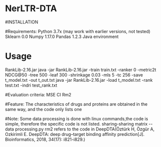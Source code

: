 # NerLTR-DTA
#INSTALLATION

#Requirements:
Python 3.7x (may work with earlier versions, not tested)
Sklearn 0.0
Numpy 1.17.0
Pandas  1.2.3
Java environment


# Usage
RankLib-2.16.jar
java -jar RankLib-2.16.jar -train train.txt 
                           -ranker 0 
                           -metric2t NDCG@50
                           -tree 500
                           -leaf 300
                           -shrinkage 0.03
                           -mls 5
                           -tc 256
                           -save t_model.txt
                           -out t_out.txt
java -jar RankLib-2.16.jar -load t_model.txt -rank test.txt -indri test_rank.txt
                           

#Evaluation criteria:
MSE
CI
Rm2


#Feature:
The characteristics of drugs and proteins are obtained in the same way, and the code only lists one

#Note:
Some data processing is done with linux commands,the code is simple, therefore the specific code is not listed.
sharing-sharing matrix --data processing.py
rm2 refers to the code in DeepDTA(Öztürk H, Özgür A, Ozkirimli E. DeepDTA: deep drug–target binding affinity prediction[J]. Bioinformatics, 2018, 34(17): i821-i829.)
